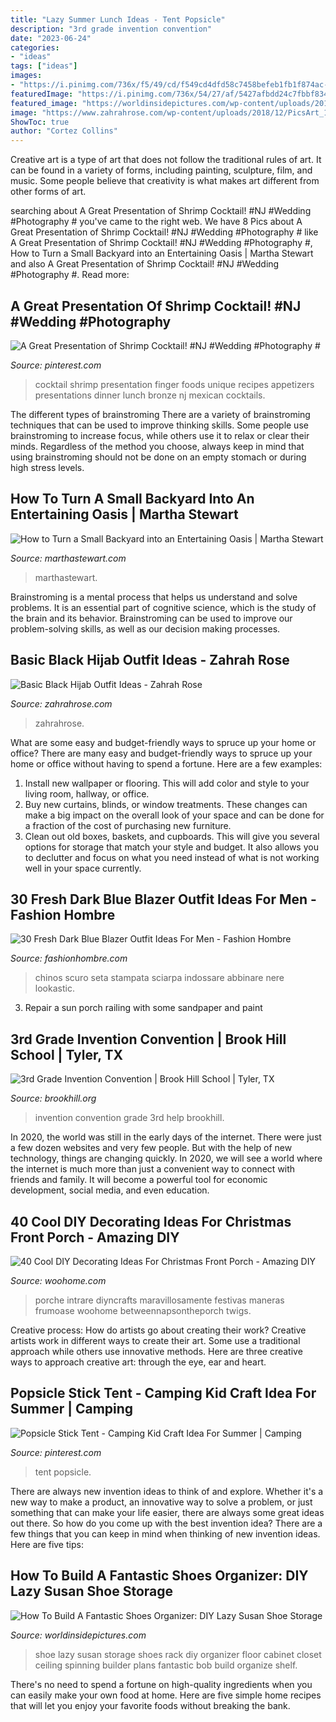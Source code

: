 ```yaml
---
title: "Lazy Summer Lunch Ideas - Tent Popsicle"
description: "3rd grade invention convention"
date: "2023-06-24"
categories:
- "ideas"
tags: ["ideas"]
images:
- "https://i.pinimg.com/736x/f5/49/cd/f549cd4dfd58c7458befeb1fb1f874ac--bronze-wedding-great-presentations.jpg"
featuredImage: "https://i.pinimg.com/736x/54/27/af/5427afbdd24c7fbbf83420c0fd292daf.jpg"
featured_image: "https://worldinsidepictures.com/wp-content/uploads/2015/09/Lazy-Susan-Shoe-Storage-Examples-03.jpg"
image: "https://www.zahrahrose.com/wp-content/uploads/2018/12/PicsArt_12-23-03.57.11-768x947.png"
ShowToc: true
author: "Cortez Collins"
---
```



Creative art is a type of art that does not follow the traditional rules of art. It can be found in a variety of forms, including painting, sculpture, film, and music. Some people believe that creativity is what makes art different from other forms of art.

	

		
searching about A Great Presentation of Shrimp Cocktail! #NJ #Wedding #Photography # you've came to the right web. We have 8 Pics about A Great Presentation of Shrimp Cocktail! #NJ #Wedding #Photography # like A Great Presentation of Shrimp Cocktail! #NJ #Wedding #Photography #, How to Turn a Small Backyard into an Entertaining Oasis | Martha Stewart and also A Great Presentation of Shrimp Cocktail! #NJ #Wedding #Photography #. Read more:
		
    
## A Great Presentation Of Shrimp Cocktail! #NJ #Wedding #Photography #

<img loading=lazy src="https://i.pinimg.com/736x/f5/49/cd/f549cd4dfd58c7458befeb1fb1f874ac--bronze-wedding-great-presentations.jpg" onerror="this.onerror=null;this.src='https://tse2.mm.bing.net/th?id=OIP.Izx8mABa7Ae5fS_KrhmqCAHaLH&amp;pid=15.1';" alt="A Great Presentation of Shrimp Cocktail! #NJ #Wedding #Photography #">

_Source: pinterest.com_

>cocktail shrimp presentation finger foods unique recipes appetizers presentations dinner lunch bronze nj mexican cocktails. 

	

The different types of brainstroming
There are a variety of brainstroming techniques that can be used to improve thinking skills. Some people use brainstroming to increase focus, while others use it to relax or clear their minds. Regardless of the method you choose, always keep in mind that using brainstroming should not be done on an empty stomach or during high stress levels.

    
## How To Turn A Small Backyard Into An Entertaining Oasis | Martha Stewart

<img loading=lazy src="http://assets.marthastewart.com/styles/wmax-1500/d15/perrine---after/perrine---after_2.jpg?itok=xT4NUs7L" onerror="this.onerror=null;this.src='https://tse4.mm.bing.net/th?id=OIP.5H6bqxrT30kVxYEavoIrNQHaKh&amp;pid=15.1';" alt="How to Turn a Small Backyard into an Entertaining Oasis | Martha Stewart">

_Source: marthastewart.com_

>marthastewart. 

	

Brainstroming is a mental process that helps us understand and solve problems. It is an essential part of cognitive science, which is the study of the brain and its behavior. Brainstroming can be used to improve our problem-solving skills, as well as our decision making processes.

    
## Basic Black Hijab Outfit Ideas - Zahrah Rose

<img loading=lazy src="https://www.zahrahrose.com/wp-content/uploads/2018/12/PicsArt_12-23-03.57.11-768x947.png" onerror="this.onerror=null;this.src='https://tse2.mm.bing.net/th?id=OIP.oufSyzbRqnd9Hezio8ZdIAHaJI&amp;pid=15.1';" alt="Basic Black Hijab Outfit Ideas - Zahrah Rose">

_Source: zahrahrose.com_

>zahrahrose. 

	

What are some easy and budget-friendly ways to spruce up your home or office?
There are many easy and budget-friendly ways to spruce up your home or office without having to spend a fortune. Here are a few examples: 
1. Install new wallpaper or flooring. This will add color and style to your living room, hallway, or office. 
2. Buy new curtains, blinds, or window treatments. These changes can make a big impact on the overall look of your space and can be done for a fraction of the cost of purchasing new furniture. 
3. Clean out old boxes, baskets, and cupboards. This will give you several options for storage that match your style and budget. It also allows you to declutter and focus on what you need instead of what is not working well in your space currently. 

    
## 30 Fresh Dark Blue Blazer Outfit Ideas For Men - Fashion Hombre

<img loading=lazy src="https://www.fashionhombre.com/wp-content/uploads/2019/07/Fresh-Dark-Blue-Blazer-Outfit-Ideas-For-Men-12-1.jpg" onerror="this.onerror=null;this.src='https://tse3.mm.bing.net/th?id=OIP.GonPSKXua_3ro3Jr9-_D4wHaLH&amp;pid=15.1';" alt="30 Fresh Dark Blue Blazer Outfit Ideas For Men - Fashion Hombre">

_Source: fashionhombre.com_

>chinos scuro seta stampata sciarpa indossare abbinare nere lookastic. 

	

3. Repair a sun porch railing with some sandpaper and paint

    
## 3rd Grade Invention Convention | Brook Hill School | Tyler, TX

<img loading=lazy src="http://www.brookhill.org/wp-content/uploads/2016/04/invention-conventionta-8.jpg" onerror="this.onerror=null;this.src='https://tse3.mm.bing.net/th?id=OIP.kfzhc5hLlZI0JRHy9h8SqQHaLH&amp;pid=15.1';" alt="3rd Grade Invention Convention | Brook Hill School | Tyler, TX">

_Source: brookhill.org_

>invention convention grade 3rd help brookhill. 

	

In 2020, the world was still in the early days of the internet. There were just a few dozen websites and very few people. But with the help of new technology, things are changing quickly. In 2020, we will see a world where the internet is much more than just a convenient way to connect with friends and family. It will become a powerful tool for economic development, social media, and even education.

    
## 40 Cool DIY Decorating Ideas For Christmas Front Porch - Amazing DIY

<img loading=lazy src="https://www.woohome.com/wp-content/uploads/2013/12/DIY-Christmas-Porch-Ideas-32.jpg" onerror="this.onerror=null;this.src='https://tse3.mm.bing.net/th?id=OIP.ACD-9L_XuY4dS6xDYKWw2gHaLL&amp;pid=15.1';" alt="40 Cool DIY Decorating Ideas For Christmas Front Porch - Amazing DIY">

_Source: woohome.com_

>porche intrare diyncrafts maravillosamente festivas maneras frumoase woohome betweennapsontheporch twigs. 

	

Creative process: How do artists go about creating their work?
Creative artists work in different ways to create their art. Some use a traditional approach while others use innovative methods. Here are three creative ways to approach creative art: through the eye, ear and heart.

    
## Popsicle Stick Tent - Camping Kid Craft Idea For Summer | Camping

<img loading=lazy src="https://i.pinimg.com/736x/54/27/af/5427afbdd24c7fbbf83420c0fd292daf.jpg" onerror="this.onerror=null;this.src='https://tse1.mm.bing.net/th?id=OIP.Zi__0AvX00whbOIozfAqpwHaLG&amp;pid=15.1';" alt="Popsicle Stick Tent - Camping Kid Craft Idea For Summer | Camping">

_Source: pinterest.com_

>tent popsicle. 

	

There are always new invention ideas to think of and explore. Whether it's a new way to make a product, an innovative way to solve a problem, or just something that can make your life easier, there are always some great ideas out there. So how do you come up with the best invention idea? There are a few things that you can keep in mind when thinking of new invention ideas. Here are five tips: 

    
## How To Build A Fantastic Shoes Organizer: DIY Lazy Susan Shoe Storage

<img loading=lazy src="https://worldinsidepictures.com/wp-content/uploads/2015/09/Lazy-Susan-Shoe-Storage-Examples-03.jpg" onerror="this.onerror=null;this.src='https://tse2.mm.bing.net/th?id=OIP.Iku4O9y9Jajcux6pSu_KgQHaJ4&amp;pid=15.1';" alt="How To Build A Fantastic Shoes Organizer: DIY Lazy Susan Shoe Storage">

_Source: worldinsidepictures.com_

>shoe lazy susan storage shoes rack diy organizer floor cabinet closet ceiling spinning builder plans fantastic bob build organize shelf. 

	

There's no need to spend a fortune on high-quality ingredients when you can easily make your own food at home. Here are five simple home recipes that will let you enjoy your favorite foods without breaking the bank.

